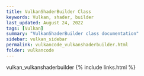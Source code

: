 ```yaml
---
title: VulkanShaderBuilder Class
keywords: Vulkan, shader, builder
last_updated: August 24, 2022
tags: [Vulkan]
summary: "VulkanShaderBuilder class documentation"
sidebar: vulkan_sidebar
permalink: vulkancode_vulkanshaderbuilder.html
folder: vulkancode
---
```


vulkan_vulkanshaderbuilder
{% include links.html %}
